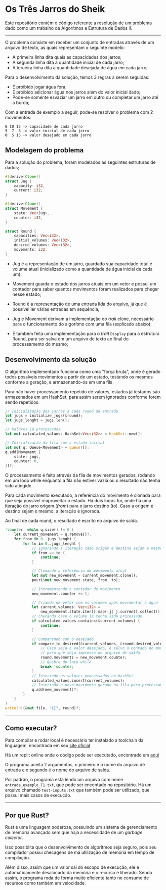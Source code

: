# Os Três Jarros do Sheik

Este repositório contém o código referente a resolução de um problema dado como um trabalho de Algorítmos e Estrutura de Dados II.

----

O problema consiste em receber um conjunto de entradas através de um arquivo de texto, as quais representam o seguinte modelo:

- A primeira linha dita quais as capacidades dos jarros;
- A segunda linha dita a quantidade inicial de cada jarro;
- A terceira linha dita a quantidade desejada de água em cada jarro;

Para o desenvolvimento da solução, temos 3 regras a serem seguidas:

- É proibido jogar água fora;
- É proibido adicionar água nos jarros além do valor inicial dado;
- Pode-se somente esvaziar um jarro em outro ou completar um jarro até a borda;

Com a entrada de exemplo a seguir, pode-se resolver o problema com 2 movimentos:

```
6 10 15 -> capacidade de cada jarro
5  7  8 -> valor inicial de cada jarro
0  5 15 -> valor desejado em cada jarro
```

## Modelagem do problema

Para a solução do problema, foram modelados as seguintes estruturas de dados;
```rust
#[derive(Clone)]
struct Jug {
    capacity: i32,
    current: i32,
}

#[derive(Clone)]
struct Movement {
    state: Vec<Jug>,
    counter: i32,
}

struct Round {
    capacities: Vec<i32>,
    initial_volumes: Vec<i32>,
    desired_volumes: Vec<i32>,
    movements: i32,
}
```
- Jug é a representação de um jarro, guardado sua capacidade total e volume atual (inicializado como a quantidade de água inicial de cada um);

- Movement guarda o estado dos jarros atuais em um vetor e possui um contador para saber quantos movimentos foram realizados para chegar nesse estado;

- Round é a representação de uma entrada lida do arquivo, já que é possível ler várias entradas em sequência;

- Jug e Movement derivam a implementação do _trait_ clone, necessário para o funcionamento do algorítmo com uma fila (explicado abaixo);

- É também feita uma implementação para o _trait_ `Display` para a estrutura Round, para ser salva em um arquivo de texto ao final do processamento do mesmo;


## Desenvolvimento da solução

O algoritmo implementado funciona como uma "força bruta", onde é gerado todos possíveis movimentos a partir de um estado, testando os mesmos conforme a geração, e armazenando-os em uma fila.

Para não haver processamento repetido de valores, estados já testados são armazenados em um HashSet, para assim serem ignorados conforme forem sendo repetidos.

```rust
// Inicialização dos jarros a cada round de entrada
let jugs = initialize_jugs(&round);
let jugs_lenght = jugs.len();

// Valores já processados
let mut calculated_values: HashSet<Vec<i32>> = HashSet::new();

// Inicialização da fila com o estado inicial
let mut q: Queue<Movement> = queue![];
q.add(Movement {
    state: jugs,
    counter: 0,
})?;
```

O processamento é feito através da fila de movimentos gerados, rodando em um loop while enquanto a fila não estiver vazia ou o resultado não tenha sido atingido.

Para cada movimento executado, a referência do movimento é clonada para que seja possível reaproveitar o estado. Há dois loops for, onde há uma iteração do jarro origem (_from_) para o jarro destino (_to_). Caso a origem e destino sejam o mesmo, a iteração é ignorada.

Ao final de cada round, o resultado é escrito no arquivo de saída.
```rust
'counter: while q.size() != 0 {
    let current_movement = q.remove()?;
    for from in 0..jugs_lenght {
        for to in 0..jugs_lenght {
            // Ignorando a iteração caso origem e destino sejam o mesmo jarro
            if from == to {
                continue;
            }

            // Clonando a referência do movimento atual
            let mut new_movement = current_movement.clone();
            pour(&mut new_movement.state, from, to);

            // Incrementando o contador de movimento
            new_movement.counter += 1;

            // Criando um vetor com os volumes após movimentar a água
            let current_volumes: Vec<i32> =
                new_movement.state.iter().map(|j| j.current).collect();
            // Checando caso o volume já tenha sido processado
            if calculated_values.contains(&current_volumes) {
                continue;
            }

            // Comparando com o desejado
            if compare_to_desired(&current_volumes, &round.desired_volumes) {
                // Caso seja o valor desejado, é salvo o contado do movimento no estado do round
                // para que seja impresso no arquivo de saída
                round.movements = new_movement.counter;
                // Quebra do laço while
                break 'counter;
            }
            // Inserindo os valores processados no HashSet
            calculated_values.insert(current_volumes);
            // Inserindo o novo movimento gerado na fila para processamento futuro
            q.add(new_movement)?;
        }
    }
}
writeln!(&mut file, "{}", round)?;
```
---
## Como executar?

Para compilar e rodar local é necessário ter instalado a toolchain da linguagem, encontrada em seu [site oficial](https://www.rust-lang.org/pt-BR/tools/install)


Há um replit online onde o código pode ser executado, encontrado em [aqui](https://replit.com/@Esqu1l0/waterjugproblem)

O programa aceita 2 argumentos, o primeiro é o nome do arquivo de entrada e o segundo é o nome do arquivo de saída.

Por padrão, o programa está lendo um arquivo com nome `entrada_exemplo_T1.txt`, que pode ser encontado no repositório. Há um arquivo chamado `test-inputs.txt` que também pode ser utilizado, que possui mais casos de execução.

---
## Por que Rust?

Rust é uma linguagem poderosa, possuindo um sistema de gerenciamento de memória avançado sem que haja a necessidade de um _garbage colector_.

Isso possiblita que o desenvolvimento de algorítmos seja seguro, pois seu compilador possui checagens de má utilização de memória em tempo de compilação.

Além disso, assim que um valor sai do escopo de execução, ele é automaticamente desalocado da memória e o recurso é liberado. Sendo assim, o programa roda de forma muito eficiente tanto no consumo de recursos como também em velocidade.